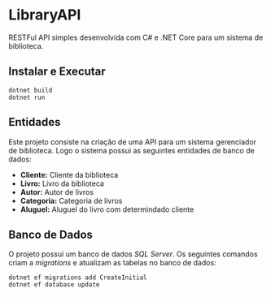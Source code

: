 # LibraryAPI
RESTFul API simples desenvolvida com C# e .NET Core para um sistema de biblioteca.

## Instalar e Executar

```
dotnet build
dotnet run
```

## Entidades

Este projeto consiste na criação de uma API para um sistema gerenciador de biblioteca. Logo o sistema possui as seguintes entidades de banco de dados:

- **Cliente:** Cliente da biblioteca
- **Livro:** Livro da biblioteca
- **Autor:** Autor de livros
- **Categoria:** Categoria de livros
- **Aluguel:** Aluguel do livro com determindado cliente

## Banco de Dados

O projeto possui um banco de dados _SQL Server_. Os seguintes comandos criam a _migrations_ e atualizam as tabelas no banco de dados:
```
dotnet ef migrations add CreateInitial
dotnet ef database update
``` 